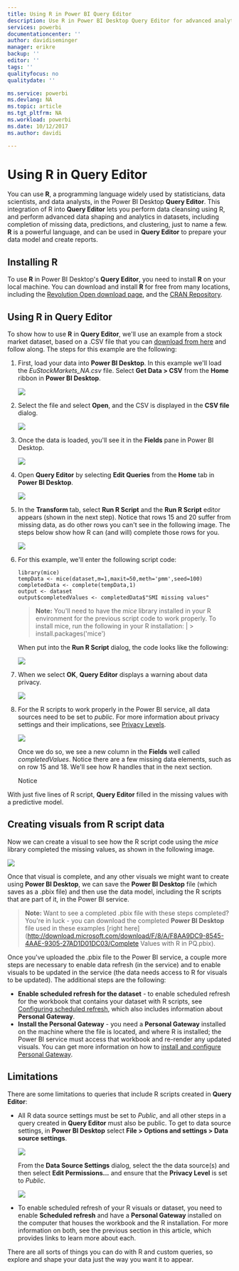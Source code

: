 ```yaml
---
title: Using R in Power BI Query Editor
description: Use R in Power BI Desktop Query Editor for advanced analytics
services: powerbi
documentationcenter: ''
author: davidiseminger
manager: erikre
backup: ''
editor: ''
tags: ''
qualityfocus: no
qualitydate: ''

ms.service: powerbi
ms.devlang: NA
ms.topic: article
ms.tgt_pltfrm: NA
ms.workload: powerbi
ms.date: 10/12/2017
ms.author: davidi

---
```

# Using R in Query Editor
You can use **R**, a programming language widely used by statisticians, data scientists, and data analysts, in the Power BI Desktop **Query Editor**. This integration of R into **Query Editor** lets you perform data cleansing using R, and perform advanced data shaping and analytics in datasets, including completion of missing data, predictions, and clustering, just to name a few. **R** is a powerful language, and can be used in **Query Editor** to prepare your data model and create reports.

## Installing R
To use **R** in Power BI Desktop's **Query Editor**, you need to install **R** on your local machine. You can download and install **R** for free from many locations, including the [Revolution Open download page](https://mran.revolutionanalytics.com/download/), and the [CRAN Repository](https://cran.r-project.org/bin/windows/base/).

## Using R in Query Editor
To show how to use **R** in **Query Editor**, we'll use an example from a stock market dataset, based on a .CSV file that you can [download from here](http://download.microsoft.com/download/F/8/A/F8AA9DC9-8545-4AAE-9305-27AD1D01DC03/EuStockMarkets_NA.csv) and follow along. The steps for this example are the following:

1. First, load your data into **Power BI Desktop**. In this example we'll load the *EuStockMarkets_NA.csv* file. Select **Get Data > CSV** from the **Home** ribbon in **Power BI Desktop**.
   
   ![](media/powerbi-desktop-r-in-query-editor/r-in-query-editor_1.png)
2. Select the file and select **Open**, and the CSV is displayed in the **CSV file** dialog.
   
   ![](media/powerbi-desktop-r-in-query-editor/r-in-query-editor_2.png)
3. Once the data is loaded, you'll see it in the **Fields** pane in Power BI Desktop.
   
   ![](media/powerbi-desktop-r-in-query-editor/r-in-query-editor_3.png)
4. Open **Query Editor** by selecting **Edit Queries** from the **Home** tab in **Power BI Desktop**.
   
   ![](media/powerbi-desktop-r-in-query-editor/r-in-query-editor_4.png)
5. In the **Transform** tab, select **Run R Script** and the **Run R Script** editor appears (shown in the next step). Notice that rows 15 and 20 suffer from missing data, as do other rows you can't see in the following image. The steps below show how R can (and will) complete those rows for you.
   
   ![](media/powerbi-desktop-r-in-query-editor/r-in-query-editor_5d.png)
6. For this example, we'll enter the following script code:
   
       library(mice)
       tempData <- mice(dataset,m=1,maxit=50,meth='pmm',seed=100)
       completedData <- complete(tempData,1)
       output <- dataset
       output$completedValues <- completedData$"SMI missing values"
   
   > **Note:** You'll need to have the *mice* library installed in your R environment for the previous script code to work properly. To install mice, run the following in your R installation:
   > |      > install.packages('mice')
   > 
   > 
   
   When put into the **Run R Script** dialog, the code looks like the following:
   
   ![](media/powerbi-desktop-r-in-query-editor/r-in-query-editor_5b.png)
7. When we select **OK**, **Query Editor** displays a warning about data privacy.
   
   ![](media/powerbi-desktop-r-in-query-editor/r-in-query-editor_6.png)
8. For the R scripts to work properly in the Power BI service, all data sources need to be set to *public*. For more information about privacy settings and their implications, see [Privacy Levels](powerbi-desktop-privacy-levels.md).
   
   ![](media/powerbi-desktop-r-in-query-editor/r-in-query-editor_7.png)
   
   Once we do so, we see a new column in the **Fields** well called *completedValues*. Notice there are a few missing data elements, such as on row 15 and 18. We'll see how R handles that in the next section.
   
   Notice

With just five lines of R script, **Query Editor** filled in the missing values with a predictive model.

## Creating visuals from R script data
Now we can create a visual to see how the R script code using the *mice* library completed the missing values, as shown in the following image.

![](media/powerbi-desktop-r-in-query-editor/r-in-query-editor_8a.png)

Once that visual is complete, and any other visuals we might want to create using **Power BI Desktop**, we can save the **Power BI Desktop** file (which saves as a .pbix file) and then use the data model, including the R scripts that are part of it, in the Power BI service.

> **Note:** Want to see a completed .pbix file with these steps completed? You're in luck - you can download the completed **Power BI Desktop** file used in these examples [right here](http://download.microsoft.com/download/F/8/A/F8AA9DC9-8545-4AAE-9305-27AD1D01DC03/Complete Values with R in PQ.pbix).
> 
> 

Once you've uploaded the .pbix file to the Power BI service, a couple more steps are necessary to enable data refresh (in the service) and to enable visuals to be updated in the service (the data needs access to R for visuals to be updated). The additional steps are the following:

* **Enable scheduled refresh for the dataset** - to enable scheduled refresh for the workbook that contains your dataset with R scripts, see [Configuring scheduled refresh](refresh-scheduled-refresh.md), which also includes information about **Personal Gateway**.
* **Install the Personal Gateway** - you need a **Personal Gateway** installed on the machine where the file is located, and where R is installed; the Power BI service must access that workbook and re-render any updated visuals. You can get more information on how to [install and configure Personal Gateway](personal-gateway.md).

## Limitations
There are some limitations to queries that include R scripts created in **Query Editor**:

* All R data source settings must be set to *Public*, and all other steps in a query created in **Query Editor** must also be public. To get to data source settings, in **Power BI Desktop** select **File > Options and settings > Data source settings**.
  
  ![](media/powerbi-desktop-r-in-query-editor/r-in-query-editor_9.png)
  
  From the **Data Source Settings** dialog, select the the data source(s) and then select **Edit Permissions...** and ensure that the **Privacy Level** is set to *Public*.
  
  ![](media/powerbi-desktop-r-in-query-editor/r-in-query-editor_10.png)    
* To enable scheduled refresh of your R visuals or dataset, you need to enable **Scheduled refresh** and have a **Personal Gateway** installed on the computer that houses the workbook and the R installation. For more information on both, see the previous section in this article, which provides links to learn more about each.

There are all sorts of things you can do with R and custom queries, so explore and shape your data just the way you want it to appear.

